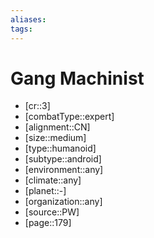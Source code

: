 ```yaml
---
aliases: 
tags: 
---
```


# Gang Machinist

- [cr::3]
- [combatType::expert]
- [alignment::CN]
- [size::medium]
- [type::humanoid]
- [subtype::android]
- [environment::any]
- [climate::any]
- [planet::-]
- [organization::any]
- [source::PW]
- [page::179]
